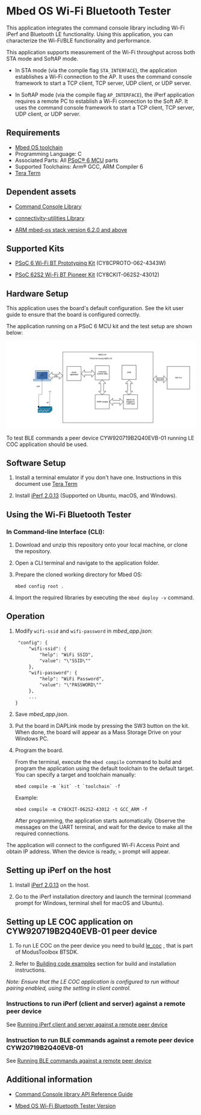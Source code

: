 # Mbed OS Wi-Fi Bluetooth Tester
This application integrates the command console library including Wi-Fi iPerf and Bluetooth LE functionality. Using this application, you can characterize the Wi-Fi/BLE functionality and performance.

This application supports measurement of the Wi-Fi throughput across both STA mode and SoftAP mode.

- In STA mode (via the compile flag `STA_INTERFACE`), the application establishes a Wi-Fi connection to the AP. It uses the command console framework to start a TCP client, TCP server, UDP client, or UDP server.

- In SoftAP mode (via the compile flag `AP_INTERFACE`), the iPerf application requires a remote PC to establish a Wi-Fi connection to the Soft AP. It uses the command console framework to start a TCP client, TCP server, UDP client, or UDP server.

## Requirements

- [Mbed OS toolchain](https://github.com/ARMmbed/mbed-cli-windows-installer/releases/tag/v0.4.10)
- Programming Language: C
- Associated Parts: All [PSoC® 6 MCU](http://www.cypress.com/PSoC6) parts
- Supported Toolchains: Arm® GCC, ARM Compiler 6
- [Tera Term](https://tera-term.en.lo4d.com/windows)

## Dependent assets
- [Command Console Library](https://github.com/cypresssemiconductorco/command-console)

- [connectivity-utilities Library](https://github.com/cypresssemiconductorco/connectivity-utilities)

- [ARM mbed-os stack version 6.2.0 and above](https://os.mbed.com/mbed-os/releases)

## Supported Kits
- [PSoC 6 Wi-Fi BT Prototyping Kit](https://www.cypress.com/CY8CPROTO-062-4343W) (CY8CPROTO-062-4343W)

- [PSoC 62S2 Wi-Fi BT Pioneer Kit](https://www.cypress.com/CY8CKIT-062S2-43012) (CY8CKIT-062S2-43012)

## Hardware Setup
This application uses the board's default configuration. See the kit user guide to ensure that the board is configured correctly.

The application running on a PSoC 6 MCU kit and the test setup are shown below:

![Iperf test setup](iperf-test-setup.png)

To test BLE commands a peer device CYW920719B2Q40EVB-01 running LE COC application should be used.


## Software Setup
1. Install a terminal emulator if you don't have one. Instructions in this document use [Tera Term](https://ttssh2.osdn.jp/index.html.en)

2. Install [iPerf 2.0.13](https://sourceforge.net/projects/iperf2/files/) (Supported on Ubuntu, macOS, and Windows).

## Using the Wi-Fi Bluetooth Tester

### In Command-line Interface (CLI):

1. Download and unzip this repository onto your local machine, or clone the repository.

2. Open a CLI terminal and navigate to the application folder.

3. Prepare the cloned working directory for Mbed OS:
   ```  
   mbed config root .
   ```

4. Import the required libraries by executing the `mbed deploy -v` command.

## Operation

1. Modify `wifi-ssid` and `wifi-password` in *mbed_app.json*:

   ```
    "config": {
        "wifi-ssid": {
            "help": "WiFi SSID",
            "value": "\"SSID\""
        },
        "wifi-password": {
            "help": "WiFi Password",
            "value": "\"PASSWORD\""
        },
        ...
   }
   ```
2. Save *mbed_app.json*.

3. Put the board in DAPLink mode by pressing the SW3 button on the kit. When done, the board will appear as a Mass Storage Drive on your Windows PC.

4. Program the board.

   From the terminal, execute the `mbed compile` command to build and program the application using the default toolchain to the default target. You can specify a target and toolchain manually:
   ```
   mbed compile -m `kit` -t `toolchain` -f
   ```
      
   Example:
   ```
   mbed compile -m CY8CKIT-062S2-43012 -t GCC_ARM -f
   ```

   After programming, the application starts automatically. Observe the messages on the UART terminal, and wait for the device to make all the required connections.

The application will connect to the configured Wi-Fi Access Point and obtain IP address. When the device is ready, `>` prompt will appear.

## Setting up iPerf on the host

1. Install [iPerf 2.0.13](https://sourceforge.net/projects/iperf2/files/) on the host.

2. Go to the iPerf installation directory and launch the terminal (command prompt for Windows, terminal shell for macOS and Ubuntu).

## Setting up LE COC application on CYW920719B2Q40EVB-01 peer device

1. To run LE COC on the peer device you need to build [le_coc](https://github.com/cypresssemiconductorco/mtb-examples-CYW920719B2Q40EVB-01-btsdk-ble/tree/master/ble/le_coc) , that is part of ModusToolbox BTSDK.

2. Refer to [Building code examples](https://github.com/cypresssemiconductorco/mtb-examples-CYW920719B2Q40EVB-01-btsdk-ble#building-code-examples) section for build and installation instructions.

*Note: Ensure that the LE COC application is configured to run without pairing enabled, using the setting in client control.*

### Instructions to run iPerf (client and server) against a remote peer device
See [Running iPerf client and server against a remote peer device](https://github.com/cypresssemiconductorco/command-console#run-iperf-client-and-server-against-a-remote-peer-device)

### Instruction to run BLE commands against a remote peer device CYW20719B2Q40EVB-01
See [Running BLE commands against a remote peer device](https://github.com/cypresssemiconductorco/command-console#run-ble-commands-against-a-remote-peer-device)

## Additional information
- [Command Console library API Reference Guide](https://cypresssemiconductorco.github.io/command-console/api_reference_manual/html/index.html)

- [Mbed OS Wi-Fi Bluetooth Tester Version](./version.txt)
